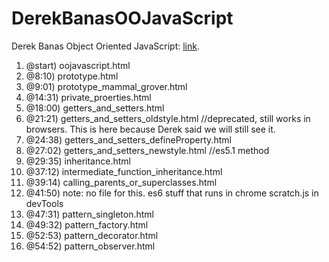 # DerekBanasOOJavaScript
Derek Banas Object Oriented JavaScript: 
[link](https://youtu.be/O8wwnhdkPE4).

1.  @start) oojavascript.html
2.  @8:10) prototype.html
3.   @9:01) prototype_mammal_grover.html
4.  @14:31) private_proerties.html
5.  @18:00) getters_and_setters.html
6.  @21:21) getters_and_setters_oldstyle.html   //deprecated, still works in browsers.  This is here because Derek said we will still see it.
7.  @24:38) getters_and_setters_defineProperty.html
8.  @27:02) getters_and_setters_newstyle.html   //es5.1 method
9.  @29:35) inheritance.html
10.  @37:12) intermediate_function_inheritance.html
11.  @39:14) calling_parents_or_superclasses.html
12.  @41:50) note: no file for this.  es6 stuff that runs in chrome scratch.js in devTools
13.  @47:31) pattern_singleton.html
14.  @49:32) pattern_factory.html
15.  @52:53) pattern_decorator.html
16.  @54:52) pattern_observer.html
